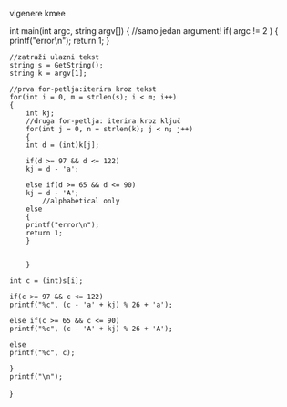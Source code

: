 vigenere
kmee






int main(int argc, string argv[])
{
    //samo jedan argument!
    if( argc != 2 )
    {
    printf("error\n");
    return 1;
    }
    
    //zatraži ulazni tekst
    string s = GetString();
    string k = argv[1];
    
    //prva for-petlja:iterira kroz tekst
    for(int i = 0, m = strlen(s); i < m; i++)
    {
        int kj;
        //druga for-petlja: iterira kroz ključ
        for(int j = 0, n = strlen(k); j < n; j++)
        {
        int d = (int)k[j];
        
        if(d >= 97 && d <= 122)
        kj = d - 'a';
        
        else if(d >= 65 && d <= 90)
        kj = d - 'A';
            //alphabetical only
        else
        {
        printf("error\n");
        return 1;
        }
        
        
        }
        
    int c = (int)s[i];
        
    if(c >= 97 && c <= 122)
    printf("%c", (c - 'a' + kj) % 26 + 'a');
        
    else if(c >= 65 && c <= 90)
    printf("%c", (c - 'A' + kj) % 26 + 'A');
        
    else
    printf("%c", c);
    
    }
    printf("\n");
}
